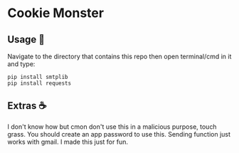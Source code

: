# Cookie Monster

## Usage 🗿
Navigate to the directory that contains this repo then open terminal/cmd in it and type:
```
pip install smtplib
pip install requests
```
## Extras ☕
I don't know how but cmon don't use this in a malicious purpose, touch grass. You should create an app password to use this. Sending function just works with gmail.
I made this just for fun.

